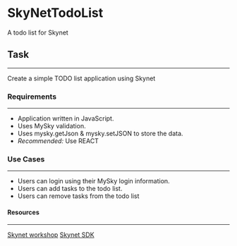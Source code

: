 # SkyNetTodoList
A todo list for Skynet

## Task
----
Create a simple TODO list application using Skynet

### Requirements
----------------
- Application written in JavaScript.
- Uses MySky validation.
- Uses mysky.getJson & mysky.setJSON to store the data.
- *Recommended:* Use REACT

### Use Cases
-------------
- Users can login using their MySky login information. 
- Users can add tasks to the todo list.
- Users can remove tasks from the todo list

#### Resources
--------------
[Skynet workshop](https://github.com/SkynetLabs/skynet-workshop)
[Skynet SDK](https://siasky.net/docs/?javascript--browser#introduction)
